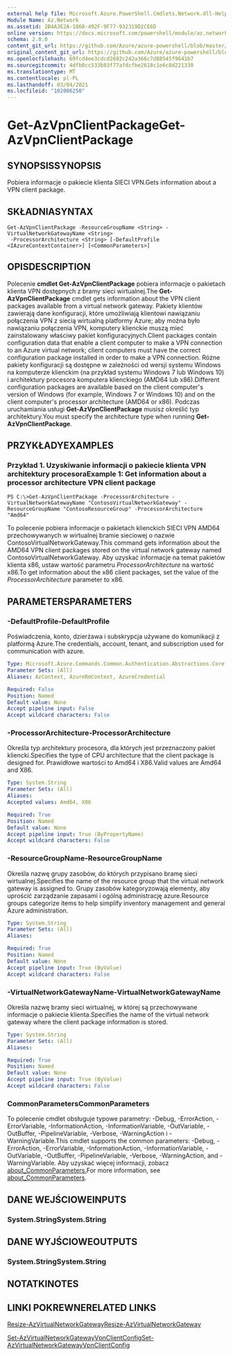 ```yaml
---
external help file: Microsoft.Azure.PowerShell.Cmdlets.Network.dll-Help.xml
Module Name: Az.Network
ms.assetid: 2B4A3E2A-1868-492F-9F77-932319D2CE6D
online version: https://docs.microsoft.com/powershell/module/az.network/get-azvpnclientpackage
schema: 2.0.0
content_git_url: https://github.com/Azure/azure-powershell/blob/master/src/Network/Network/help/Get-AzVpnClientPackage.md
original_content_git_url: https://github.com/Azure/azure-powershell/blob/master/src/Network/Network/help/Get-AzVpnClientPackage.md
ms.openlocfilehash: 69fcd4ee3cdcd2692c242a366c7d88545f9641b7
ms.sourcegitcommit: 4dfb0cc533b83f77afdcfbe2618c1e6c8d221330
ms.translationtype: MT
ms.contentlocale: pl-PL
ms.lasthandoff: 03/04/2021
ms.locfileid: "102006250"
---
```

# <span data-ttu-id="220b5-101">Get-AzVpnClientPackage</span><span class="sxs-lookup"><span data-stu-id="220b5-101">Get-AzVpnClientPackage</span></span>

## <span data-ttu-id="220b5-102">SYNOPSIS</span><span class="sxs-lookup"><span data-stu-id="220b5-102">SYNOPSIS</span></span>
<span data-ttu-id="220b5-103">Pobiera informacje o pakiecie klienta SIECI VPN.</span><span class="sxs-lookup"><span data-stu-id="220b5-103">Gets information about a VPN client package.</span></span>

## <span data-ttu-id="220b5-104">SKŁADNIA</span><span class="sxs-lookup"><span data-stu-id="220b5-104">SYNTAX</span></span>

```
Get-AzVpnClientPackage -ResourceGroupName <String> -VirtualNetworkGatewayName <String>
 -ProcessorArchitecture <String> [-DefaultProfile <IAzureContextContainer>] [<CommonParameters>]
```

## <span data-ttu-id="220b5-105">OPIS</span><span class="sxs-lookup"><span data-stu-id="220b5-105">DESCRIPTION</span></span>
<span data-ttu-id="220b5-106">Polecenie **cmdlet Get-AzVpnClientPackage** pobiera informacje o pakietach klienta VPN dostępnych z bramy sieci wirtualnej.</span><span class="sxs-lookup"><span data-stu-id="220b5-106">The **Get-AzVpnClientPackage** cmdlet gets information about the VPN client packages available from a virtual network gateway.</span></span>
<span data-ttu-id="220b5-107">Pakiety klientów zawierają dane konfiguracji, które umożliwiają klientowi nawiązaniu połączenia VPN z siecią wirtualną platformy Azure; aby można było nawiązaniu połączenia VPN, komputery klienckie muszą mieć zainstalowany właściwy pakiet konfiguracyjnych.</span><span class="sxs-lookup"><span data-stu-id="220b5-107">Client packages contain configuration data that enable a client computer to make a VPN connection to an Azure virtual network; client computers must have the correct configuration package installed in order to make a VPN connection.</span></span>
<span data-ttu-id="220b5-108">Różne pakiety konfiguracji są dostępne w zależności od wersji systemu Windows na komputerze klienckim (na przykład systemu Windows 7 lub Windows 10) i architektury procesora komputera klienckiego (AMD64 lub x86).</span><span class="sxs-lookup"><span data-stu-id="220b5-108">Different configuration packages are available based on the client computer's version of Windows (for example, Windows 7 or Windows 10) and on the client computer's processor architecture (AMD64 or x86).</span></span>
<span data-ttu-id="220b5-109">Podczas uruchamiania usługi **Get-AzVpnClientPackage** musisz określić typ architektury.</span><span class="sxs-lookup"><span data-stu-id="220b5-109">You must specify the architecture type when running **Get-AzVpnClientPackage**.</span></span>

## <span data-ttu-id="220b5-110">PRZYKŁADY</span><span class="sxs-lookup"><span data-stu-id="220b5-110">EXAMPLES</span></span>

### <span data-ttu-id="220b5-111">Przykład 1. Uzyskiwanie informacji o pakiecie klienta VPN architektury procesora</span><span class="sxs-lookup"><span data-stu-id="220b5-111">Example 1: Get information about a processor architecture VPN client package</span></span>
```
PS C:\>Get-AzVpnClientPackage -ProcessorArchitecture -VirtualNetworkGatewayName "ContosoVirtualNetworkGateway" -ResourceGroupName "ContosoResourceGroup" -ProcessorArchitecture "Amd64"
```

<span data-ttu-id="220b5-112">To polecenie pobiera informacje o pakietach klienckich SIECI VPN AMD64 przechowywanych w wirtualnej bramie sieciowej o nazwie ContosoVirtualNetworkGateway.</span><span class="sxs-lookup"><span data-stu-id="220b5-112">This command gets information about the AMD64 VPN client packages stored on the virtual network gateway named ContosoVirtualNetworkGateway.</span></span>
<span data-ttu-id="220b5-113">Aby uzyskać informacje na temat pakietów klienta x86, ustaw wartość parametru *ProcessorArchitecture* na wartość x86.</span><span class="sxs-lookup"><span data-stu-id="220b5-113">To get information about the x86 client packages, set the value of the *ProcessorArchitecture* parameter to x86.</span></span>

## <span data-ttu-id="220b5-114">PARAMETERS</span><span class="sxs-lookup"><span data-stu-id="220b5-114">PARAMETERS</span></span>

### <span data-ttu-id="220b5-115">-DefaultProfile</span><span class="sxs-lookup"><span data-stu-id="220b5-115">-DefaultProfile</span></span>
<span data-ttu-id="220b5-116">Poświadczenia, konto, dzierżawa i subskrypcja używane do komunikacji z platformą Azure.</span><span class="sxs-lookup"><span data-stu-id="220b5-116">The credentials, account, tenant, and subscription used for communication with azure.</span></span>

```yaml
Type: Microsoft.Azure.Commands.Common.Authentication.Abstractions.Core.IAzureContextContainer
Parameter Sets: (All)
Aliases: AzContext, AzureRmContext, AzureCredential

Required: False
Position: Named
Default value: None
Accept pipeline input: False
Accept wildcard characters: False
```

### <span data-ttu-id="220b5-117">-ProcessorArchitecture</span><span class="sxs-lookup"><span data-stu-id="220b5-117">-ProcessorArchitecture</span></span>
<span data-ttu-id="220b5-118">Określa typ architektury procesora, dla których jest przeznaczony pakiet kliencki.</span><span class="sxs-lookup"><span data-stu-id="220b5-118">Specifies the type of CPU architecture that the client package is designed for.</span></span>
<span data-ttu-id="220b5-119">Prawidłowe wartości to Amd64 i X86.</span><span class="sxs-lookup"><span data-stu-id="220b5-119">Valid values are Amd64 and X86.</span></span>

```yaml
Type: System.String
Parameter Sets: (All)
Aliases:
Accepted values: Amd64, X86

Required: True
Position: Named
Default value: None
Accept pipeline input: True (ByPropertyName)
Accept wildcard characters: False
```

### <span data-ttu-id="220b5-120">-ResourceGroupName</span><span class="sxs-lookup"><span data-stu-id="220b5-120">-ResourceGroupName</span></span>
<span data-ttu-id="220b5-121">Określa nazwę grupy zasobów, do których przypisano bramę sieci wirtualnej.</span><span class="sxs-lookup"><span data-stu-id="220b5-121">Specifies the name of the resource group that the virtual network gateway is assigned to.</span></span>
<span data-ttu-id="220b5-122">Grupy zasobów kategoryzowają elementy, aby uprościć zarządzanie zapasami i ogólną administrację azure.</span><span class="sxs-lookup"><span data-stu-id="220b5-122">Resource groups categorize items to help simplify inventory management and general Azure administration.</span></span>

```yaml
Type: System.String
Parameter Sets: (All)
Aliases:

Required: True
Position: Named
Default value: None
Accept pipeline input: True (ByValue)
Accept wildcard characters: False
```

### <span data-ttu-id="220b5-123">-VirtualNetworkGatewayName</span><span class="sxs-lookup"><span data-stu-id="220b5-123">-VirtualNetworkGatewayName</span></span>
<span data-ttu-id="220b5-124">Określa nazwę bramy sieci wirtualnej, w której są przechowywane informacje o pakiecie klienta.</span><span class="sxs-lookup"><span data-stu-id="220b5-124">Specifies the name of the virtual network gateway where the client package information is stored.</span></span>

```yaml
Type: System.String
Parameter Sets: (All)
Aliases:

Required: True
Position: Named
Default value: None
Accept pipeline input: True (ByValue)
Accept wildcard characters: False
```

### <span data-ttu-id="220b5-125">CommonParameters</span><span class="sxs-lookup"><span data-stu-id="220b5-125">CommonParameters</span></span>
<span data-ttu-id="220b5-126">To polecenie cmdlet obsługuje typowe parametry: -Debug, -ErrorAction, -ErrorVariable, -InformationAction, -InformationVariable, -OutVariable, -OutBuffer, -PipelineVariable, -Verbose, -WarningAction i -WarningVariable.</span><span class="sxs-lookup"><span data-stu-id="220b5-126">This cmdlet supports the common parameters: -Debug, -ErrorAction, -ErrorVariable, -InformationAction, -InformationVariable, -OutVariable, -OutBuffer, -PipelineVariable, -Verbose, -WarningAction, and -WarningVariable.</span></span> <span data-ttu-id="220b5-127">Aby uzyskać więcej informacji, zobacz [about_CommonParameters.](http://go.microsoft.com/fwlink/?LinkID=113216)</span><span class="sxs-lookup"><span data-stu-id="220b5-127">For more information, see [about_CommonParameters](http://go.microsoft.com/fwlink/?LinkID=113216).</span></span>

## <span data-ttu-id="220b5-128">DANE WEJŚCIOWE</span><span class="sxs-lookup"><span data-stu-id="220b5-128">INPUTS</span></span>

### <span data-ttu-id="220b5-129">System.String</span><span class="sxs-lookup"><span data-stu-id="220b5-129">System.String</span></span>

## <span data-ttu-id="220b5-130">DANE WYJŚCIOWE</span><span class="sxs-lookup"><span data-stu-id="220b5-130">OUTPUTS</span></span>

### <span data-ttu-id="220b5-131">System.String</span><span class="sxs-lookup"><span data-stu-id="220b5-131">System.String</span></span>

## <span data-ttu-id="220b5-132">NOTATKI</span><span class="sxs-lookup"><span data-stu-id="220b5-132">NOTES</span></span>

## <span data-ttu-id="220b5-133">LINKI POKREWNE</span><span class="sxs-lookup"><span data-stu-id="220b5-133">RELATED LINKS</span></span>

[<span data-ttu-id="220b5-134">Resize-AzVirtualNetworkGateway</span><span class="sxs-lookup"><span data-stu-id="220b5-134">Resize-AzVirtualNetworkGateway</span></span>](./Resize-AzVirtualNetworkGateway.md)

[<span data-ttu-id="220b5-135">Set-AzVirtualNetworkGatewayVpnClientConfig</span><span class="sxs-lookup"><span data-stu-id="220b5-135">Set-AzVirtualNetworkGatewayVpnClientConfig</span></span>](./Set-AzVirtualNetworkGatewayVpnClientConfig.md)


